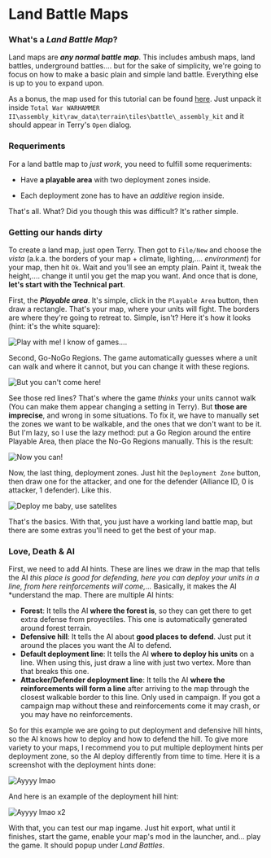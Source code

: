 # Land Battle Maps

### What's a *Land Battle Map*?

Land maps are ***any normal battle map***. This includes ambush maps, land battles, underground battles.... but for the sake of simplicity, we're going to focus on how to make a basic plain and simple land battle. Everything else is up to you to expand upon.

As a bonus, the map used for this tutorial can be found [here][Map]. Just unpack it inside `Total War WARHAMMER II\assembly_kit\raw_data\terrain\tiles\battle\_assembly_kit` and it should appear in Terry's `Open` dialog.
### Requeriments

For a land battle map to *just work*, you need to fulfill some requeriments:

 - Have **a playable area** with two deployment zones inside.

 - Each deployment zone has to have an *additive* region inside.

That's all. What? Did you though this was difficult? It's rather simple.
### Getting our hands dirty

To create a land map, just open Terry. Then got to `File/New` and choose the *vista* (a.k.a. the borders of your map + climate, lighting,.... *environment*) for your map, then hit `Ok`. Wait and you'll see an empty plain. Paint it, tweak the height,.... change it until you get the map you want. And once that is done, **let's start with the Technical part**.

First, the ***Playable area***. It's simple, click in the `Playable Area` button, then draw a rectangle. That's your map, where your units will fight. The borders are where they're going to retreat to. Simple, isn't? Here it's how it looks (hint: it's the white square):

![Play with me! I know of games....][Playable area]

Second, Go-NoGo Regions. The game automatically guesses where a unit can walk and where it cannot, but you can change it with these regions. 

![But you can't come here!][Nogo region]

See those red lines? That's where the game *thinks* your units cannot walk (You can make them appear changing a setting in Terry). But **those are imprecise**, and wrong in some situations. To fix it, we have to manually set the zones we want to be walkable, and the ones that we don't want to be it. But I'm lazy, so I use the lazy method: put a Go Region around the entire Playable Area, then place the No-Go Regions manually. This is the result:

![Now you can!][Nogo region 2]

Now, the last thing, deployment zones. Just hit the `Deployment Zone` button, then draw one for the attacker, and one for the defender (Alliance ID, 0 is attacker, 1 defender). Like this.

![Deploy me baby, use satelites][Deployment]

That's the basics. With that, you just have a working land battle map, but there are some extras you'll need to get the best of your map.
### Love, Death & AI

First, we need to add AI hints. These are lines we draw in the map that tells the AI *this place is good for defending, here you can deploy your units in a line, from here reinforcements will come,...* Basically, it makes the AI *understand the map. There are multiple AI hints:
 - **Forest**: It tells the AI **where the forest is**, so they can get there to get extra defense from proyectiles. This one is automatically generated around forest terrain.
 - **Defensive hill**: It tells the AI about **good places to defend**. Just put it around the places you want the AI to defend.
 - **Default deployment line**: It tells the AI **where to deploy his units** on a line. When using this, just draw a line with just two vertex. More than that breaks this one.
 - **Attacker/Defender deployment line**: It tells the AI **where the reinforcements will form a line** after arriving to the map through the closest walkable border to this line. Only used in campaign. If you got a campaign map without these and reinforcements come it may crash, or you may have no reinforcements.

So for this example we are going to put deployment and defensive hill hints, so the AI knows how to deploy and how to defend the hill. To give more variety to your maps, I recommend you to put multiple deployment hints per deployment zone, so the AI deploy differently from time to time. Here it is a screenshot with the deployment hints done:

![Ayyyy lmao][AI 1]

And here is an example of the deployment hill hint:

![Ayyyy lmao x2][AI 2]

With that, you can test our map ingame. Just hit export, what until it finishes, start the game, enable your map's mod in the launcher, and... play the game. It should popup under *Land Battles*.

[Map]: files/wh2_tutorial_land_battle.7z
[Playable area]: images/4_1-01.png
[Nogo region]: images/4_1-02.png
[Nogo region 2]: images/4_1-03.png
[Deployment]: images/4_1-04.png
[AI 1]: images/4_1-05.png
[AI 2]: images/4_1-06.png
